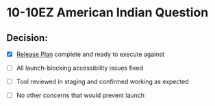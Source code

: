 # 10-10EZ American Indian Question

## Decision: 

- [x] [Release Plan](https://github.com/department-of-veterans-affairs/va.gov-team/blob/master/products/health-care/application/va-application/American%20Indian%20question/product/Release%20Plan.md) complete and ready to execute against

- [ ] All launch-blocking accessibility issues fixed

- [ ] Tool reviewed in staging and confirmed working as expected

- [ ] No other concerns that would prevent launch
